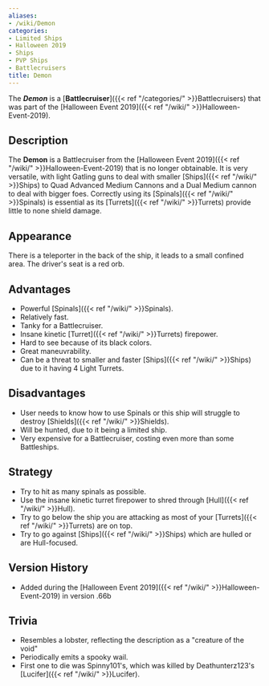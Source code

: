```yaml
---
aliases:
- /wiki/Demon
categories:
- Limited Ships
- Halloween 2019
- Ships
- PVP Ships
- Battlecruisers
title: Demon
---
```


The **_Demon_** is a [**Battlecruiser**]({{< ref "/categories/" >}}Battlecruisers) that was part of the [Halloween Event 2019]({{< ref "/wiki/" >}}Halloween-Event-2019).

## Description

The **Demon** is a Battlecruiser from the [Halloween Event 2019]({{< ref "/wiki/" >}}Halloween-Event-2019) that is no longer obtainable. It is very versatile, with light Gatling guns to deal with smaller [Ships]({{< ref "/wiki/" >}}Ships) to Quad Advanced Medium Cannons and a Dual Medium cannon to deal with bigger foes. Correctly using its [Spinals]({{< ref "/wiki/" >}}Spinals) is essential as its [Turrets]({{< ref "/wiki/" >}}Turrets) provide little to none shield damage.

## Appearance

There is a teleporter in the back of the ship, it leads to a small confined area. The driver's seat is a red orb.

## Advantages

- Powerful [Spinals]({{< ref "/wiki/" >}}Spinals).
- Relatively fast.
- Tanky for a Battlecruiser.
- Insane kinetic [Turret]({{< ref "/wiki/" >}}Turrets) firepower.
- Hard to see because of its black colors.
- Great maneuvrability.
- Can be a threat to smaller and faster [Ships]({{< ref "/wiki/" >}}Ships) due to it having 4 Light Turrets.

## Disadvantages

- User needs to know how to use Spinals or this ship will struggle to destroy [Shields]({{< ref "/wiki/" >}}Shields).
- Will be hunted, due to it being a limited ship.
- Very expensive for a Battlecruiser, costing even more than some Battleships.

## Strategy

- Try to hit as many spinals as possible.
- Use the insane kinetic turret firepower to shred through [Hull]({{< ref "/wiki/" >}}Hull).
- Try to go below the ship you are attacking as most of your [Turrets]({{< ref "/wiki/" >}}Turrets) are on top.
- Try to go against [Ships]({{< ref "/wiki/" >}}Ships) which are hulled or are Hull-focused.

## Version History 

- Added during the [Halloween Event 2019]({{< ref "/wiki/" >}}Halloween-Event-2019) in version .66b

## Trivia

- Resembles a lobster, reflecting the description as a "creature of the void"
- Periodically emits a spooky wail.
- First one to die was Spinny101's, which was killed by Deathunterz123's [Lucifer]({{< ref "/wiki/" >}}Lucifer).